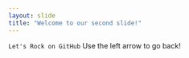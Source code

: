 ```yaml
---
layout: slide
title: "Welcome to our second slide!"
---
```

``` Let's Rock on GitHub ```
Use the left arrow to go back!
